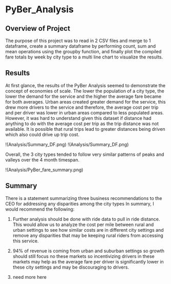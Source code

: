 # PyBer_Analysis

## Overview of Project
The purpose of this project was to read in 2 CSV files and merge to 1 dataframe, create a summary dataframe by performing count, sum and mean operations using the groupby function, and finally plot the compiled fare totals by week by city type to a multi line chart to visualize the results.

## Results
 At first glance, the results of the PyBer Analysis seemed to demonstrate the concept of economies of scale.  The lower the population of a city type, the lower the demand
 for the service and the higher the average fare became for both averages.  Urban areas created greater demand for the service, this drew more drivers to the service
 and therefore, the average cost per trip and per driver was lower in urban areas compared to less populated areas.  However, it was hard to understand given this dataset if
 distance had anything to do with the average cost per trip as the trip distance was not available.  It is possible that rural trips lead to greater distances being driven which
 also could drive up trip cost.
 
!(Analysis/Summary_DF.png)
!(Analysis/Summary_DF.png)
 
 Overall, the 3 city types tended to follow very similar patterns of peaks and valleys over the 4 month timespan.
 
!(Analysis/PyBer_fare_summary.png)

## Summary
There is a statement summarizing three business recommendations to the CEO for addressing any disparities among the city types
In summary, I would recommend the following:
1.  Further analysis should be done with ride data to pull in ride distance.  This would allow us to analyze the cost per mile between rural and urban settings to see how similar
    costs are in different city settings and remove any disparities that may be keeping rural riders from accessing this service.
2.  94% of revenue is coming from urban and suburban settings so growth should still focus no these markets so incentivizing drivers in these markets may help as the average
    fare per driver is significantly lower in these city settings and may be discouraging to drivers.

3.  need more here
